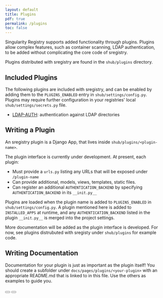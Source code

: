 ```yaml
---
layout: default
title: Plugins
pdf: true
permalink: /plugins
toc: false
---
```


Singularity Registry supports added functionality through plugins. Plugins allow complex features,
such as container scanning, LDAP authentication, to be added without complicating the core code of
sregistry.

Plugins distributed with sregistry are found in the `shub/plugins` directory. 

## Included Plugins

The following plugins are included with sregistry, and can be enabled by adding them to the
`PLUGINS_ENABLED` entry in `shub/settings/config.py`. Plugins may require further configuration in
your registries' local `shub/settings/secrets.py` file.

 - [LDAP-AUTH](/sregistry/plugin-ldap): authentication against LDAP directories


## Writing a Plugin

An sregistry plugin is a Django App, that lives inside `shub/plugins/<plugin-name>`.

The plugin interface is currently under development. At present, each plugin:

 - Must provide a `urls.py` listing any URLs that will be exposed under `/plugin-name`
 - Can provide additional, models, views, templates, static files.
 - Can register an additional `AUTHENTICATION_BACKEND` by specifying `AUTHENTICATION_BACKEND` in
   its `__init.py__`

Plugins are loaded when the plugin name is added to `PLUGINS_ENABLED` in `shub/settings/config.py`.
A plugin mentioned here is added to `INSTALLED_APPS` at runtime, and any `AUTHENTICATION_BACKEND`
listed in the plugin `__init.py__` is merged into the project settings.

More documentation will be added as the plugin interface is developed. For now, see plugins
distrubuted with sregisty under `shub/plugins` for example code.

## Writing Documentation
Documentation for your plugin is just as important as the plugin itself! You should create a subfolder under
`docs/pages/plugins/<your-plugin>` with an appropriate README.md that is linked to in this file.
Use the others as examples to guide you.


<div>
    <a href="/sregistry/credentials"><button class="previous-button btn btn-primary"><i class="fa fa-chevron-left"></i> </button></a>
    <a href="/sregistry/interface"><button class="next-button btn btn-primary"><i class="fa fa-chevron-right"></i> </button></a>
</div><br>
